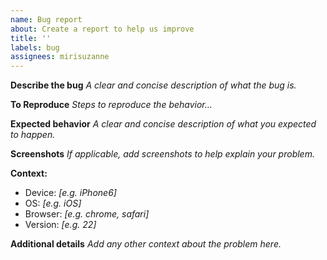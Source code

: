 ```yaml
---
name: Bug report
about: Create a report to help us improve
title: ''
labels: bug
assignees: mirisuzanne
---
```


**Describe the bug**
_A clear and concise description of what the bug is._

**To Reproduce**
_Steps to reproduce the behavior…_

**Expected behavior**
_A clear and concise description of what you expected to happen._

**Screenshots**
_If applicable, add screenshots to help explain your problem._

**Context:**
 - Device: _[e.g. iPhone6]_
 - OS: _[e.g. iOS]_
 - Browser: _[e.g. chrome, safari]_
 - Version: _[e.g. 22]_

**Additional details**
_Add any other context about the problem here._
